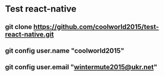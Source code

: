 # Test react-native
git clone https://github.com/coolworld2015/test-react-native.git
-------------------------------------------------------------------------------------------------
git config user.name "coolworld2015"
-------------------------------------------------------------------------------------------------
git config user.email "wintermute2015@ukr.net"
-------------------------------------------------------------------------------------------------